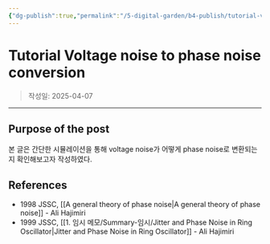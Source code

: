 ```yaml
---
{"dg-publish":true,"permalink":"/5-digital-garden/b4-publish/tutorial-voltage-noise-to-phase-noise-conversion/","tags":["phase_noise","voltage_noise","oscillator"],"created":"2025-04-07T10:38:36.095+09:00"}
---
```



# Tutorial Voltage noise to phase noise conversion

> 작성일: 2025-04-07

----
## Purpose of the post
본 글은 간단한 시뮬레이션을 통해 voltage noise가 어떻게 phase noise로 변환되는지 확인해보고자 작성하였다.




## References
- 1998 JSSC, [[A general theory of phase noise\|A general theory of phase noise]] - Ali Hajimiri
- 1999 JSSC, [[1. 임시 메모/Summary-임시/Jitter and Phase Noise in Ring Oscillator\|Jitter and Phase Noise in Ring Oscillator]] - Ali Hajimiri
